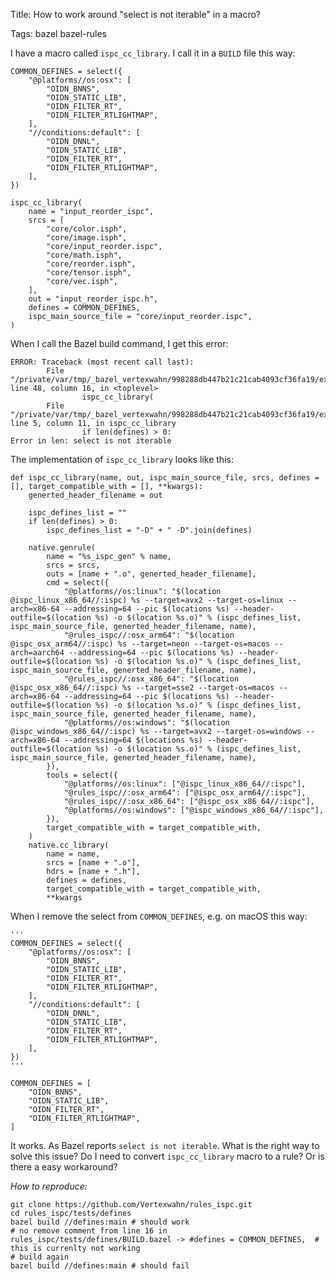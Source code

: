 Title: How to work around "select is not iterable" in a macro?

Tags: bazel
bazel-rules


I have a macro called `ispc_cc_library`. I call it in a `BUILD` file this way:

    COMMON_DEFINES = select({
        "@platforms//os:osx": [
            "OIDN_BNNS",
            "OIDN_STATIC_LIB",
            "OIDN_FILTER_RT",
            "OIDN_FILTER_RTLIGHTMAP",
        ],
        "//conditions:default": [
            "OIDN_DNNL",
            "OIDN_STATIC_LIB",
            "OIDN_FILTER_RT",
            "OIDN_FILTER_RTLIGHTMAP",
        ],
    })

    ispc_cc_library(
        name = "input_reorder_ispc",
        srcs = [
            "core/color.isph",
            "core/image.isph",
            "core/input_reorder.ispc",
            "core/math.isph",
            "core/reorder.isph",
            "core/tensor.isph",
            "core/vec.isph",
        ],
        out = "input_reorder_ispc.h",
        defines = COMMON_DEFINES,
        ispc_main_source_file = "core/input_reorder.ispc",
    )

When I call the Bazel build command, I get this error:

    ERROR: Traceback (most recent call last):
            File "/private/var/tmp/_bazel_vertexwahn/998288db447b21c21cab4093cf36fa19/external/oidn/BUILD.bazel", line 48, column 16, in <toplevel>
                    ispc_cc_library(
            File "/private/var/tmp/_bazel_vertexwahn/998288db447b21c21cab4093cf36fa19/external/rules_ispc/ispc.bzl", line 5, column 11, in ispc_cc_library
                    if len(defines) > 0:
    Error in len: select is not iterable

The implementation of `ispc_cc_library` looks like this:

    def ispc_cc_library(name, out, ispc_main_source_file, srcs, defines = [], target_compatible_with = [], **kwargs):
        generted_header_filename = out
    
        ispc_defines_list = ""
        if len(defines) > 0:
            ispc_defines_list = "-D" + " -D".join(defines)
    
        native.genrule(
            name = "%s_ispc_gen" % name,
            srcs = srcs,
            outs = [name + ".o", generted_header_filename],
            cmd = select({
                "@platforms//os:linux": "$(location @ispc_linux_x86_64//:ispc) %s --target=avx2 --target-os=linux --arch=x86-64 --addressing=64 --pic $(locations %s) --header-outfile=$(location %s) -o $(location %s.o)" % (ispc_defines_list, ispc_main_source_file, generted_header_filename, name),
                "@rules_ispc//:osx_arm64": "$(location @ispc_osx_arm64//:ispc) %s --target=neon --target-os=macos --arch=aarch64 --addressing=64 --pic $(locations %s) --header-outfile=$(location %s) -o $(location %s.o)" % (ispc_defines_list, ispc_main_source_file, generted_header_filename, name),
                "@rules_ispc//:osx_x86_64": "$(location @ispc_osx_x86_64//:ispc) %s --target=sse2 --target-os=macos --arch=x86-64 --addressing=64 --pic $(locations %s) --header-outfile=$(location %s) -o $(location %s.o)" % (ispc_defines_list, ispc_main_source_file, generted_header_filename, name),
                "@platforms//os:windows": "$(location @ispc_windows_x86_64//:ispc) %s --target=avx2 --target-os=windows --arch=x86-64 --addressing=64 $(locations %s) --header-outfile=$(location %s) -o $(location %s.o)" % (ispc_defines_list, ispc_main_source_file, generted_header_filename, name),
            }),
            tools = select({
                "@platforms//os:linux": ["@ispc_linux_x86_64//:ispc"],
                "@rules_ispc//:osx_arm64": ["@ispc_osx_arm64//:ispc"],
                "@rules_ispc//:osx_x86_64": ["@ispc_osx_x86_64//:ispc"],
                "@platforms//os:windows": ["@ispc_windows_x86_64//:ispc"],
            }),
            target_compatible_with = target_compatible_with,
        )
        native.cc_library(
            name = name,
            srcs = [name + ".o"],
            hdrs = [name + ".h"],
            defines = defines,
            target_compatible_with = target_compatible_with,
            **kwargs


When I remove the select from `COMMON_DEFINES`, e.g. on macOS this way:

    '''
    COMMON_DEFINES = select({
        "@platforms//os:osx": [
            "OIDN_BNNS",
            "OIDN_STATIC_LIB",
            "OIDN_FILTER_RT",
            "OIDN_FILTER_RTLIGHTMAP",
        ],
        "//conditions:default": [
            "OIDN_DNNL",
            "OIDN_STATIC_LIB",
            "OIDN_FILTER_RT",
            "OIDN_FILTER_RTLIGHTMAP",
        ],
    })
    '''
    
    COMMON_DEFINES = [
        "OIDN_BNNS",
        "OIDN_STATIC_LIB",
        "OIDN_FILTER_RT",
        "OIDN_FILTER_RTLIGHTMAP",
    ]

It works. As Bazel reports `select is not iterable`. What is the right way to solve this issue? Do I need to convert `ispc_cc_library` macro to a rule? Or is there a easy workaround?

*How to reproduce:*

```shell
git clone https://github.com/Vertexwahn/rules_ispc.git
cd rules_ispc/tests/defines
bazel build //defines:main # should work
# no remove comment from line 16 in rules_ispc/tests/defines/BUILD.bazel -> #defines = COMMON_DEFINES,  # this is currenlty not working
# build again
bazel build //defines:main # should fail
```
